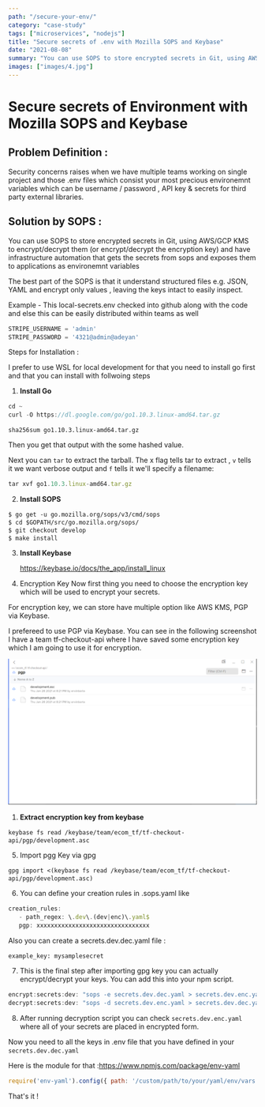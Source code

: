 ```yaml
---
path: "/secure-your-env/"
category: "case-study"
tags: ["microservices", "nodejs"]
title: "Secure secrets of .env with Mozilla SOPS and Keybase"
date: "2021-08-08"
summary: "You can use SOPS to store encrypted secrets in Git, using AWS/GCP KMS to encrypt/decrypt them (or encrypt/decrypt the encryption key) and have infrastructure automation that gets the secrets from sops and exposes them to applications as environemnt variables "
images: ["images/4.jpg"]
---
```



# Secure secrets of Environment with Mozilla SOPS and Keybase

## Problem Definition  :
Security concerns raises when we have multiple teams working on single project and those .env files which consist your most precious environemnt variables which can be username / password , API key & secrets for third party external libraries.

## Solution by SOPS  :
You can use SOPS to store encrypted secrets in Git, using AWS/GCP KMS to encrypt/decrypt them (or encrypt/decrypt the encryption key) and have infrastructure automation that gets the secrets from sops and exposes them to applications as environemnt variables

The best part of the SOPS is that it understand structured files e.g. JSON, YAML and encrypt only values , leaving the keys intact to easily inspect.


Example - This local-secrets.env checked into github along with the code and else this can be easily distributed within teams as well
```js
STRIPE_USERNAME = 'admin'
STRIPE_PASSWORD = '4321@admin@adeyan'
```

Steps for Installation : 

I prefer to use WSL for local development for that you need to install go first and that you can install with follwoing steps

1. **Install Go**

```js
cd ~
curl -O https://dl.google.com/go/go1.10.3.linux-amd64.tar.gz
```

```
sha256sum go1.10.3.linux-amd64.tar.gz
```
Then you get that output with the some hashed value.

Next you can `tar` to extract the tarball. The x flag tells tar to extract , `v` tells it we want verbose output and  `f` tells it we'll specify a filename:

```js
tar xvf go1.10.3.linux-amd64.tar.gz
```

2. **Install SOPS**

```
$ go get -u go.mozilla.org/sops/v3/cmd/sops
$ cd $GOPATH/src/go.mozilla.org/sops/
$ git checkout develop
$ make install
```
3. **Install Keybase** 
   
   https://keybase.io/docs/the_app/install_linux

4. Encryption Key 
Now first thing you need to choose the encryption key which will be used to encrypt your secrets.

For encryption key, we can store have multiple option like AWS KMS, PGP via Keybase.

I prefereed to use PGP via Keybase. You can see in the following screenshot I have a team tf-checkout-api where I have saved some encryption key which I am going to use it for encryption.

![Kitten](./../../resources/images/keybase.png)

1) **Extract encryption key from keybase**

```
keybase fs read /keybase/team/ecom_tf/tf-checkout-api/pgp/development.asc
```


5) Import pgg Key via gpg

```
gpg import <(keybase fs read /keybase/team/ecom_tf/tf-checkout-api/pgp/development.asc)
```

6) You can define your creation rules in .sops.yaml like

```js
creation_rules: 
   - path_regex: \.dev\.(dev|enc)\.yaml$
   pgp: xxxxxxxxxxxxxxxxxxxxxxxxxxxxxxxx
```

Also you can create a secrets.dev.dec.yaml file : 
```
example_key: mysamplesecret
```
7) This is the final step after importing gpg key you can actually encrypt/decrypt your keys. You can add this into your npm script.

```js
encrypt:secrets:dev: "sops -e secrets.dev.dec.yaml > secrets.dev.enc.yaml"
decrypt:secrets:dev: "sops -d secrets.dev.enc.yaml > secrets.dev.dec.yaml"
```

8) After running decryption script you can check `secrets.dev.enc.yaml` where all of your secrets are placed in encrypted form.

Now you need to all the keys in .env file that you have defined in your `secrets.dev.dec.yaml`

Here is the module for that :https://www.npmjs.com/package/env-yaml

```js
require('env-yaml').config({ path: '/custom/path/to/your/yaml/env/vars' });
```

That's it !
